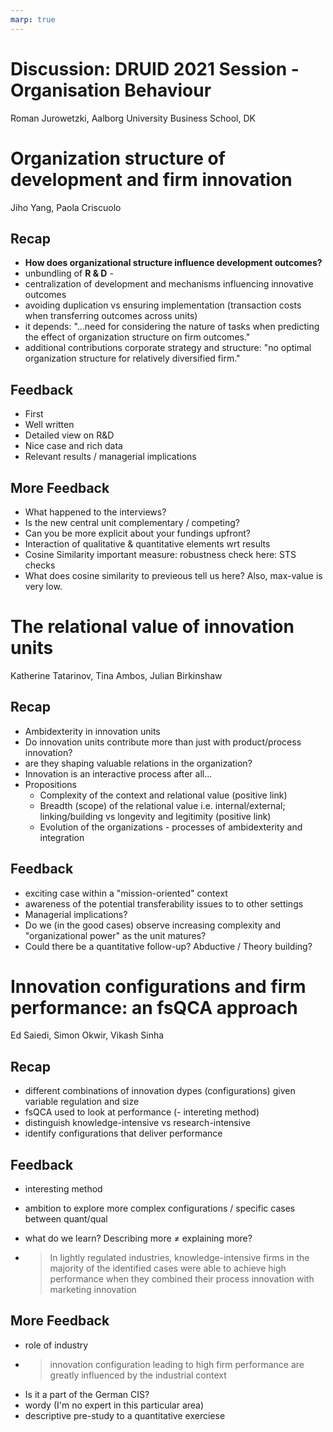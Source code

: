```yaml
---
marp: true
---
```


<!--
theme: gaia
class:
 - invert
headingDivider: 2 
paginate: true
-->

<!--
_class:
 - leads
 - invert
-->

# Discussion: DRUID 2021 Session - Organisation Behaviour
Roman Jurowetzki, Aalborg University Business School, DK

# Organization structure of development and firm innovation
Jiho Yang, Paola Criscuolo

## Recap

* **How does organizational structure influence development outcomes?**
* unbundling of **R & D** - 
* centralization of development and mechanisms influencing innovative outcomes
* avoiding duplication vs ensuring implementation (transaction costs when transferring outcomes across units)
* it depends: "...need for considering the nature of tasks when predicting the effect of organization structure on firm outcomes."
* additional contributions corporate strategy and structure: "no optimal organization structure for relatively diversified firm."

## Feedback
* First
* Well written
* Detailed view on R&D
* Nice case and rich data
* Relevant results / managerial implications

## More Feedback
* What happened to the interviews?
* Is the new central unit complementary / competing?
* Can you be more explicit about your fundings upfront?
* Interaction of qualitative & quantitative elements wrt results
* Cosine Similarity important measure: robustness check here: STS checks
* What does cosine similarity to previeous tell us here? Also, max-value is very low.

# The relational value of innovation units
Katherine Tatarinov, Tina Ambos, Julian Birkinshaw

## Recap
* Ambidexterity in innovation units
* Do innovation units contribute more than just with product/process innovation?
* are they shaping valuable relations in the organization?
* Innovation is an interactive process after all...
* Propositions
    * Complexity of the context and relational value (positive link)
    * Breadth (scope) of the relational value i.e. internal/external; linking/building vs longevity and legitimity (positive link)
    * Evolution of the organizations - processes of ambidexterity and integration

## Feedback

* exciting case within a "mission-oriented" context
* awareness of the potential transferability issues to to other settings
* Managerial implications?
* Do we (in the good cases) observe increasing complexity and "organizational power" as the unit matures?
* Could there be a quantitative follow-up? Abductive / Theory building?


# Innovation configurations and firm performance: an fsQCA approach
Ed Saiedi, Simon Okwir, Vikash Sinha

## Recap

* different combinations of innovation dypes (configurations) given variable regulation and size
* fsQCA used to look at performance (- intereting method)
* distinguish knowledge-intensive vs research-intensive
* identify configurations that deliver performance

## Feedback
* interesting method
* ambition to explore more complex configurations / specific cases between quant/qual

* what do we learn? Describing more ≠ explaining more?

* >In lightly regulated industries, knowledge-intensive firms in the majority of the identified cases were able to achieve high performance when they combined their process innovation with marketing innovation


## More Feedback
* role of industry
* >innovation configuration leading to high firm performance are greatly influenced by the industrial context
* Is it a part of the German CIS?
* wordy (I'm no expert in this particular area)
* descriptive pre-study to a quantitative exerciese


